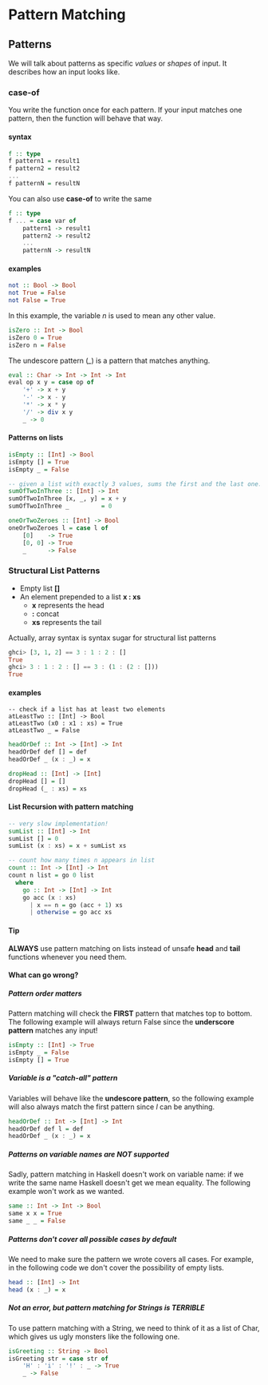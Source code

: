 # Pattern Matching

## Patterns
We will talk about patterns as specific *values* or *shapes* of input. It describes how an input looks like.

### case-of
You write the function once for each pattern. If your input matches one pattern, then the function will behave that way.

#### syntax
```Haskell
f :: type
f pattern1 = result1
f pattern2 = result2
...
f patternN = resultN
```

You can also use **case-of** to write the same
```Haskell
f :: type
f ... = case var of
    pattern1 -> result1
    pattern2 -> result2
    ...
    patternN -> resultN
```

#### examples
```Haskell
not :: Bool -> Bool
not True = False
not False = True
```

In this example, the variable *n* is used to mean any other value.
```Haskell
isZero :: Int -> Bool
isZero 0 = True
isZero n = False
```

The undescore pattern (*_*) is a pattern that matches anything.
```Haskell
eval :: Char -> Int -> Int -> Int
eval op x y = case op of
    '+' -> x + y
    '-' -> x - y
    '*' -> x * y
    '/' -> div x y
    _ -> 0
```

#### Patterns on lists
```Haskell
isEmpty :: [Int] -> Bool
isEmpty [] = True
isEmpty _ = False
```

```Haskell
-- given a list with exactly 3 values, sums the first and the last one. Otherwise, returns 0
sumOfTwoInThree :: [Int] -> Int
sumOfTwoInThree [x, _, y] = x + y
sumOfTwoInThree _         = 0
```

```Haskell
oneOrTwoZeroes :: [Int] -> Bool
oneOrTwoZeroes l = case l of
    [0]    -> True
    [0, 0] -> True
    _      -> False
```

### Structural List Patterns
- Empty list **[]**
- An element prepended to a list **x : xs**
  - **x** represents the head
  - **:** concat
  - **xs** represents the tail

Actually, array syntax is syntax sugar for structural list patterns
```Haskell
ghci> [3, 1, 2] == 3 : 1 : 2 : []
True
ghci> 3 : 1 : 2 : [] == 3 : (1 : (2 : []))
True
```
#### examples
```
-- check if a list has at least two elements
atLeastTwo :: [Int] -> Bool
atLeastTwo (x0 : x1 : xs) = True
atLeastTwo _ = False
```

```Haskell
headOrDef :: Int -> [Int] -> Int
headOrDef def [] = def
headOrDef _ (x : _) = x
```

```Haskell
dropHead :: [Int] -> [Int]
dropHead [] = []
dropHead (_ : xs) = xs
```

#### List Recursion with pattern matching
```Haskell
-- very slow implementation!
sumList :: [Int] -> Int
sumList [] = 0
sumList (x : xs) = x + sumList xs
```

```Haskell
-- count how many times n appears in list
count :: Int -> [Int] -> Int
count n list = go 0 list
  where
    go :: Int -> [Int] -> Int
    go acc (x : xs)
      | x == n = go (acc + 1) xs
      | otherwise = go acc xs
```

#### Tip
**ALWAYS** use pattern matching on lists instead of unsafe **head** and **tail** functions whenever you need them.

#### What can go wrong?

##### Pattern order matters
Pattern matching will check the **FIRST** pattern that matches top to bottom. The following example will always return False since the **underscore pattern** matches any input!
```Haskell
isEmpty :: [Int] -> True
isEmpty _ = False
isEmpty [] = True
```

##### Variable is a "catch-all" pattern
Variables will behave like the **undescore pattern**, so the following example will also always match the first pattern since *l* can be anything.
```Haskell
headOrDef :: Int -> [Int] -> Int
headOrDef def l = def
headOrDef _ (x : _) = x
```

##### Patterns on variable names are NOT supported
Sadly, pattern matching in Haskell doesn't work on variable name: if we write the same name Haskell doesn't get we mean equality. The following example won't work as we wanted.
```Haskell
same :: Int -> Int -> Bool
same x x = True
same _ _ = False
```

##### Patterns don't cover all possible cases by default
We need to make sure the pattern we wrote covers all cases. For example, in the following code we don't cover the possibility of empty lists.
```Haskell
head :: [Int] -> Int
head (x : _) = x
```

##### Not an error, but pattern matching for Strings is TERRIBLE
To use pattern matching with a String, we need to think of it as a list of Char, which gives us ugly monsters like the following one.
```Haskell
isGreeting :: String -> Bool
isGreeting str = case str of
    'H' : 'i' : '!' : _ -> True
    _ -> False
```
